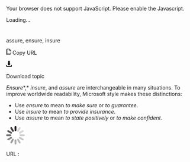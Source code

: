 Your browser does not support JavaScript. Please enable the Javascript.

Loading...

# 

assure, ensure, insure

![Copy URL](assure-ensure-insure_files/Copy.png)
Copy URL

![Download](assure-ensure-insure_files/Download.png)

Download topic

*Ensure**,* *insure*, and *assure* are interchangeable in many situations. To improve worldwide readability, Microsoft style makes these distinctions:

  - Use *ensure* to mean *to make sure* or *to guarantee*. 
  - Use *insure* to mean *to provide insurance*. 
  - Use *assure* to mean *to state positively* or *to make confident*. 

![In progress](assure-ensure-insure_files/activity-large.gif)

URL :
